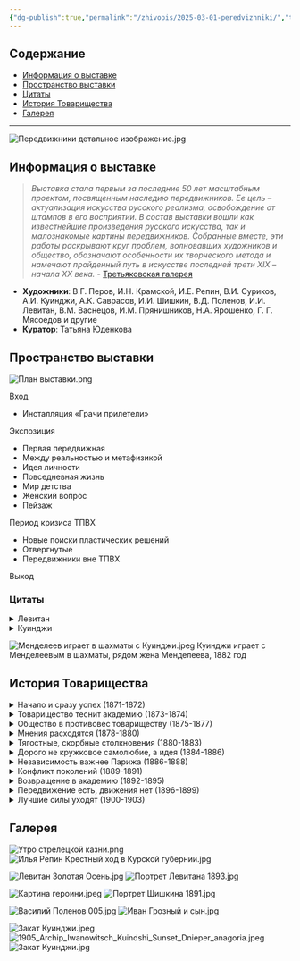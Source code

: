 ```yaml
---
{"dg-publish":true,"permalink":"/zhivopis/2025-03-01-peredvizhniki/","title":"Передвижники","tags":["выставка","искусство","классика","gardenEntry","gardenEntry","gardenEntry","gardenEntry"]}
---
```



## Содержание
- [Информация о выставке](#информация-о-выставке)
- [Пространство выставки](#пространство-выставки)
- [Цитаты](#цитаты)
- [История Товарищества](#история-товарищества)
- [Галерея](#галерея)

---

![Передвижники детальное изображение.jpg](/img/user/%D0%96%D0%B8%D0%B2%D0%BE%D0%BF%D0%B8%D1%81%D1%8C/media/%D0%9F%D0%B5%D1%80%D0%B5%D0%B4%D0%B2%D0%B8%D0%B6%D0%BD%D0%B8%D0%BA%D0%B8%20%D0%B4%D0%B5%D1%82%D0%B0%D0%BB%D1%8C%D0%BD%D0%BE%D0%B5%20%D0%B8%D0%B7%D0%BE%D0%B1%D1%80%D0%B0%D0%B6%D0%B5%D0%BD%D0%B8%D0%B5.jpg)
## Информация о выставке

>*Выставка стала первым за последние 50 лет масштабным проектом, посвященным наследию передвижников. Ее цель – актуализация искусства русского реализма, освобождение от штампов в его восприятии. В состав выставки вошли как известнейшие произведения русского искусства, так и малознакомые картины передвижников. Собранные вместе, эти работы раскрывают круг проблем, волновавших художников и общество, обозначают особенности их творческого метода и намечают пройденный путь в искусстве последней трети XIX – начала XX века.*
\- [Третьяковская галерея](https://web.archive.org/web/20250302164919/https://www.tretyakovgallery.ru/exhibitions/o/peredvizhniki-/)

- **Художники**: В.Г. Перов, И.Н. Крамской, И.Е. Репин, В.И. Суриков, А.И. Куинджи, А.К. Саврасов, И.И. Шишкин, В.Д. Поленов, И.И. Левитан, В.М. Васнецов, И.М. Прянишников, Н.А. Ярошенко, Г. Г. Мясоедов и другие
- **Куратор**: Татьяна Юденкова

## Пространство выставки


![План выставки.png](/img/user/%D0%96%D0%B8%D0%B2%D0%BE%D0%BF%D0%B8%D1%81%D1%8C/media/%D0%9F%D0%BB%D0%B0%D0%BD%20%D0%B2%D1%8B%D1%81%D1%82%D0%B0%D0%B2%D0%BA%D0%B8.png)

Вход

* Инсталляция «Грачи прилетели»

Экспозиция

* Первая передвижная
* Между реальностью и метафизикой
* Идея личности
* Повседневная жизнь
* Мир детства
* Женский вопрос
* Пейзаж

Период кризиса ТПВХ

* Новые поиски пластических решений
* Отвергнутые
* Передвижники вне ТПВХ

Выход

### Цитаты

<details> <summary>Левитан</summary> <p>

>Левитан с пронзительным воплем падал на землю, изображая убитого. Его клали на носилки, надевали на руки старые валенки и начинали обносить вокруг парка. Хор Чеховых пел на унылые похоронные распевы всякий вздор, приходивший в голову. Левитан трясся от смеха...
...
>Неприязнь к Саврасову преподаватели переносили на его любимого ученика - Левитана. Кроме того, талантливый еврейский мальчик раздражал иных преподавателей. Еврей, по их мнению, не должен был касаться русского пейзажа, — это было делом коренных русских...
...
>Саврасов пил водку из рюмки, серой от старости. Ученик Саврасова Левитан — тощий мальчик в заплатанном клетчатом пиджаке и серых коротких брюках — сидел за столом и слушал Саврасова
><i>Константин Паустовский, «Исаак Левитан»</i>

<b><a href="https://www.gazeta.ru/culture/2019/08/30/a_12612451.shtml">Чехов и Левитан</a></b>

На протяжении 20-летней дружбы Чехов и Левитан писали друг другу письма (незадолго до своей смерти художник приказал их сжечь, но часть все же сохранилась). В них живописец обращался к автору не иначе как к «дорогому» или «премудрому» Антонию, а завидный в то время холостяк Чехов критиковал Левитана за его любовные похождения (однажды того вызвали на дуэль), поставив ему ироничный диагноз — «глисты в сердце».

> *«Ах ты, полосатая гиена, крокодил окаянный, леший без спины с одной ноздрей, квазимодо сплошной, уж не знаю, как тебя еще и обругать! Я страдаю глистами в сердце!!! Ах ты, Вельзевул поганый! Сам ты страдаешь этим, а не я, и всегда страдать будешь до конца дней своих!» — шуточно возмущался Левитан в 1898 году.*

Летом 1886-го художник внезапно влюбился в Машу — единственную сестру пятерых братьев Чеховых. Левитан взялся учить девушку живописи, но вскоре решил сделать предложение (единственный и последний раз в своей жизни).

> *«Вдруг Левитан бух передо мной на колени и… объяснение в любви… Я не нашла ничего лучше, как повернуться и убежать. <...> К обеду, как всегда, пришел Левитан. Я не вышла, — вспоминала девушка. — Антон Павлович встал из-за стола и пришел ко мне. «Чего ты ревешь?». Брат ответил мне так: «Ты, конечно, если хочешь, можешь выйти за него замуж, но имей в виду, что ему нужны женщины бальзаковского возраста, а не такие, как ты».*

Спустя некоторое время 28-летней Левитан действительно завел роман с «женщиной бальзаковского возраста» — 41-летней художницей Софьей Кувшинниковой. Ее муж — полицейский врач и близкий друг Чехова — закрывал глаза на их отношения и часто принимал у себя дома пейзажиста.

То ли в знак профессиональной солидарности, то ли из-за ощущения несправедливости Чехов написал «Попрыгунью» — историю о молодой женщине, которая дружила с артистами, художниками и литераторами, из-за чего «прозевала» своего великого мужа-доктора.

Узнать в главных героях Левитана, Кувшинникову и ее мужа было нетрудно. Художник читал все, что выходило из-под пера Чехова, и пройти мимо «Попрыгуньи» он не мог. Сюжет книги глубоко оскорбил Левитана, и впервые за много лет дружбы они прекратили общение. По одной из легенд, из-за литературного предательства друга пейзажист якобы даже решился вызвать его на дуэль.

Спустя три года — в 1895 году — Левитан приехал к Чехову в Мелихово. Согласно воспоминаниям драматурга Татьяны Щепкиной-Куперник, после напряженно-вопросительной паузы друзья обнялись и стали общаться как ни в чем не бывало.
</p> </details>

<details> <summary>Куинджи</summary> <p>

<b>Ссора с Михаилом Клодтом</b>
21 марта 1879 года Куинджи и барон [М. К. Клодт](https://ru.wikipedia.org/wiki/%D0%9A%D0%BB%D0%BE%D0%B4%D1%82,_%D0%9C%D0%B8%D1%85%D0%B0%D0%B8%D0%BB_%D0%9A%D0%BE%D0%BD%D1%81%D1%82%D0%B0%D0%BD%D1%82%D0%B8%D0%BD%D0%BE%D0%B2%D0%B8%D1%87 "Клодт, Михаил Константинович") были избраны в ревизионную комиссию Товарищества передвижников, но уже к концу года Куинджи окончательно порвал с передвижниками. Поводом к разрыву послужила анонимная статья в одной из газет, где критик резко отзывался о творчестве Куинджи и в целом о Товариществе передвижников. В частности, Куинджи обвинялся в однообразии, злоупотреблении особым освещением при подаче картин и стремлении к чрезмерной эффектности. Спустя некоторое время стало известно имя критика — им оказался Клодт. Куинджи потребовал исключения Клодта из Товарищества передвижников, однако поняв, что того не исключат (Клодт был профессором Академии художеств), сам объявил о выходе из состава Товарищества, несмотря на то, что его уговаривали остаться. Многие исследователи, опираясь на воспоминания И. Н. Крамского об этом случае, предполагают, что история с Клодтом стала для Куинджи только поводом для выхода из Товарищества.
</p> </details>

![Менделеев играет в шахматы с Куинджи.jpeg](/img/user/%D0%96%D0%B8%D0%B2%D0%BE%D0%BF%D0%B8%D1%81%D1%8C/media/%D0%9C%D0%B5%D0%BD%D0%B4%D0%B5%D0%BB%D0%B5%D0%B5%D0%B2%20%D0%B8%D0%B3%D1%80%D0%B0%D0%B5%D1%82%20%D0%B2%20%D1%88%D0%B0%D1%85%D0%BC%D0%B0%D1%82%D1%8B%20%D1%81%20%D0%9A%D1%83%D0%B8%D0%BD%D0%B4%D0%B6%D0%B8.jpeg)
Куинджи играет с Менделеевым в шахматы, рядом жена Менделеева, 1882 год

## История Товарищества

<details> <summary>Начало и сразу успех (1871-1872)</summary> <p>

**1871**

* **29 ноября** Открывается 1-я выставка

Каждый день в залах «густые толпы зрителей»

Посетители платят за вход 1 рубль по понедельникам и 20 копеек в остальные дни недели. Это делает выставку доступной для всех желающих. Для сравнения: номер газеты «Нива» стоил 15 копеек, а чернорабочий зарабатывал в день в среднем 63 копейки.

>*Количество картин небольшое, но на каждой из них внимание зрителя останавливается с удовольствием, а на некоторых даже и более, нежели с удовольствием.*
>*Михаил Салтыков-Щедрин*

>*Товарищество вынуждено было сделать три издания своего каталога - так велик был постоянно на него спрос...*
>*«Биржевые ведомости»*

>*...На первую же выставку, открытую в 1871 году в залах императорской Академии художеств, Петербург принес 2 303 рубля, чем тотчас же обеспечил возможность нашего движения в провинцию.*
>*Григорий Мясоедов*

**1872**

* **2 января** По решению Общего собрания Товарищество покидают члены, которые не участвовали в первой выставке
* **24 апреля** Открывается выставка в Москве

</p> </details>

<details> <summary>Товарищество теснит академию (1873-1874)</summary> <p>

**1873**

* **28 февраля** Иван Крамской отказывается от предложенного за картину «Христос в пустыне» звания профессора Академии художеств
* **26 декабря** Открывается 2-я выставка
* **9 марта** Для Товарищества снижены цены на перевозку картин
* **26 декабря** Академия предлагает проводить совместные выставки

**1874**

* Март – апрель Отношения Товарищества с Академией обостряются

</p> </details>

<details> <summary>Общество в противовес товариществу (1875-1877)</summary> <p>

**1875**

* **27 февраля** Открывается 4-я выставка
* **7 апреля** Академия отказывается размещать экспозиции Товарищества
* **21 сентября** Министр внутренних дел утверждает Устав Общества выставок художественных произведений (ОВХП). Общество создается в противовес Товариществу.

**1876**

* **11 марта** Открывается 5-я выставка

**1877**

* **29 января** Алексей Боголюбов предлагает проект здания для выставочного пространства Товарищества
* **13 апреля** Василий Перов объявляет о желании покинуть Товарищество

> *...Оно (общество) положило себе задачею заботиться не столько о пользе своих членов, сколько старается о развитии или привитии потребности к искусству в русском обществе...*
> *Да и не все способны на бескорыстные жертвы...*
> *Василий Перов*

</p> </details>

<details> <summary>Мнения расходятся (1878-1880)</summary> <p>

**1878**

* **9 марта** Открывается 6-я выставка
* **15 марта** Ограничено участие экспонентов в финансовых делах, Товарищество покидает Василий Перов, членом Товарищества становится Илья Репин

> *...Общество начинает разрастаться, а после посещения выставки его императорским величеством и очень даже многие пожелают в него втереться...*
> *Василий Поленов*

**1879**

* **25 февраля** Открывается 7-я выставка

**1880**

 * Январь Михаил Клодт (анонимно) публикует статью, где критикует работы Архипа Куинджи и тех, кто его хвалит. Статью осудили Иван Крамской, Илья Репин и другие художники. В результате и Клодт, и Куинджи покинут Товарищество.

</p> </details>

<details> <summary>Тягостные, скорбные столкновения (1880-1883)</summary> <p>

**1880**

* **6 марта** Открывается 8-я выставка

Картина Васнецова «*После побоища Игоря Святославича с половцами*» вызывает ожесточенные споры. После резкой критики Мясоедова Васнецов заявляет о выходе из Товарищества. Благодаря усилиям Репина, Крамского и других художников этого не случилось. Но конфликт обостряет вопрос о критериях оценки — какие работы следует принимать на выставки.

**1881**

* **1 марта** Открывается 9-я выставка
* **27 февраля** Товарищество не будет объединяться с ОВХП

**1883**

* **2 марта** Открывается 11-я выставка

</p> </details>

<details> <summary>Дорого не кружковое самолюбие, а идея (1884-1886)</summary> <p>

**1884**

* **26 февраля** Открывается 12-я выставка

**1885**

* **16 февраля** Александр III поражен полотном Ильи Репина «*Иван Грозный и сын его Иван*»

> *...Государь ничего не говорил, только долго и внимательно смотрел, был необыкновенно серьезен, даже (я бы сказал) очень грустен и тронут.*
> *Думаю, что картина сделала серьезное впечатление.*
> *Иван Крамской*

* **10 февраля** Открывается 13-я выставка
* **1 апреля** Цензура запрещает экспонировать картину «*Иван Грозный и сын его Иван*» для широкой публики
* **28 июля** Правление ТПХВ собирается отменить 13-ю выставку в провинции.

> *Этот вкус к живописи видимо распространяется и в провинции.*
> *В Елисаветграде образовался кружок любителей изящных искусств. В Одессе местное общество таких же любителей устраивало выставку картин и акварелей русских и иностранных, отмеченную и в заграничной печати.*
> *«Новое время»*

**1886**

* **23 января** Утверждены правила Императорской Академии Художеств
* **21 февраля** Иван Крамской предлагает план слияния с Академией. Он считает, что Товарищество должно прекратить свою деятельность.

> *...Товарищество докажет, что для него дорого не кружковое самолюбие, а идея: путем передвижения знакомить Россию с русским искусством.*
> *Иван Крамской*

</p> </details>

<details> <summary>Независимость важнее Парижа (1886-1888)</summary> <p>

**1886**

* **2 марта** Открывается 14-я выставка
* Март – апрель Обсуждается организация параллельных выставок

**1887**
* **24 февраля** Александр III посещает 15-ю выставку

> *Император приобретает работу Василия Поленова «Христос и грешница». И хотя картина не одобрена цензором, ее не убирают. Огромное, более 6 метров, полотно притягивает к себе внимание публики.*
> 
> *К не менее масштабной «Боярыне Морозовой» Василия Сурикова отнеслись не так восторженно, художника обвинили в непонимании сущности раскола.*

* **27 сентября** Илья Репин выходит из Товарищества

> *Эта скупость приема новых членов!!*
> *...Эта вечная игра втемную при приеме экспонентов!... Я бежал из Академии от чиновников - у нас возникла своя бюрократия.*
> *Илья Репин*

* **2 октября** В Одессе открывается 1-я передвижная выставка Академии художеств. Экспозиция открывается на неделю раньше, чем выставка Товарищества. Публике трудно разобраться в выставочной чехарде, и билеты охотно раскупаются.

**1888**

* **28 февраля** Открывается 16-я выставка
* Ноябрь – декабрь Товарищество приглашают организовать русский отдел на Всемирной выставке в Париже

</p> </details>

<details> <summary>Конфликт поколений (1889-1891)</summary> <p>

**1889**

* **26 февраля** Открывается 17-я выставка
> *Да, передвижники победили своих противников. Это можно сказать теперь положительно. Освободив русскую живопись от академических пут, они подняли ее, они поставили ее прочно на свои ноги.*
> *«Новое время»*

**1890**

* **11 февраля** Открывается 18-я выставка
* Март Обсуждается новый Устав ТПХВ
* **7 марта** Цензура запрещает картину Николая Ге «„Что есть истина?". Христос и Пилат». Позже по настоянию Льва Толстого работу приобрел Павел Третьяков.
* Апрель Создана комиссия по пересмотру Устава Академии художеств.

**1891**
* Товарищество покидают Виктор Васнецов и Илья Репин Причиной стало их несогласие с новым Уставом и политикой Правления по отношению к молодым художникам.

</p> </details>

<details> <summary>Возвращение в академию (1892-1895)</summary> <p>

**1892**

* **23 февраля** Открывается 20-я выставка (Петербург, Академия наук)

**1893**

* **14 февраля** Открывается 21-я выставка
* **15 октября** Утвержден новый устав Академии. Документ резко критикует Василий Поленов, которого поддерживают молодые художники.

**1894**

* **25 ноября** Академия присваивает звание профессоров шести членам Товарищества

**1895**

* **17 февраля** Открывается 22-я выставка. Еще до открытия выставку посещает Николай II и приобретает для будущего Русского музея картину Сурикова «Покорение Сибири Ермаком», хотя она уже была обещана Третьякову.

Возвращение спустя почти 20 лет в залы Академии воспринято в среде художников неоднозначно.

Чуть позже передвижники примут решение отказаться от проведения выставок в Академии.

</p> </details>

<details> <summary>Передвижение есть, движения нет (1896-1899)</summary> <p>

**1896** – **1899**

* Проводятся выставки 24 – 27

> *Двадцать пятая передвижная выставка - выставка юбилейная, и потому от нее ожидали многого. Ожидания эти не оправдались, так как выставка нисколько не лучше предыдущих передвижных, но во всяком случае она лучшая из всех петербургских.*
> *«Новое время»*

**1896**
* **28 мая** В Нижнем Новгороде открывается Всероссийская промышленная и художественная выставка

> *...Наши передвижники в последнее время характеризуются скорее инертностью, чем подвижностью... дошли они до какой-то глухой стенки и остановились - «идти, мол, больше некуда».*
> *«Искусство и художественная промышленность»*

</p> </details>

<details> <summary>Лучшие силы уходят (1900-1903)</summary> <p>

**1900**

* **27 февраля** Открывается 28-я выставка
* **15 апреля** На Всемирной выставке в Париже Золотую медаль получают Константин Коровин и Филипп Малявин. Валентин Серов получает гран-при. Серов и Коровин на этот момент уже вышли из Товарищества.
* **8 мая** В Праге открывается выставка передвижников.

**1903**

* **16 февраля** Открывается 31-я выставка

> *Страшно подумать, что станется нынче с передвижниками, после того как в «Союз» перешли последние остававшиеся там силы. Пример этого некогда славного общества крайне поучителен... Начало всякого дела всегда, хотя и трудно, но интересно - «весна, как ты упоительна», - но когда настанет осенний листопад - вот опасный момент, чтобы не превратиться в смешную группу шамкающих «Передвижников», поющих как Пиковая дама про «старыя времена и «старых певцов».*
> *Сергей Дягилев*

* **16 декабря** Учрежден Союз русских художников

Среди участников — члены объединений «Мир искусства» и «36 художников», включая тех, кто накануне покинул ТПХВ. Это событие стало переломным в истории Товарищества.
</p> </details>







## Галерея


![Утро стрелецкой казни.png](/img/user/%D0%96%D0%B8%D0%B2%D0%BE%D0%BF%D0%B8%D1%81%D1%8C/media/%D0%A3%D1%82%D1%80%D0%BE%20%D1%81%D1%82%D1%80%D0%B5%D0%BB%D0%B5%D1%86%D0%BA%D0%BE%D0%B9%20%D0%BA%D0%B0%D0%B7%D0%BD%D0%B8.png)
![Илья Репин Крестный ход в Курской губернии.jpg](/img/user/%D0%96%D0%B8%D0%B2%D0%BE%D0%BF%D0%B8%D1%81%D1%8C/media/%D0%98%D0%BB%D1%8C%D1%8F%20%D0%A0%D0%B5%D0%BF%D0%B8%D0%BD%20%D0%9A%D1%80%D0%B5%D1%81%D1%82%D0%BD%D1%8B%D0%B9%20%D1%85%D0%BE%D0%B4%20%D0%B2%20%D0%9A%D1%83%D1%80%D1%81%D0%BA%D0%BE%D0%B9%20%D0%B3%D1%83%D0%B1%D0%B5%D1%80%D0%BD%D0%B8%D0%B8.jpg)

![Левитан Золотая Осень.jpg](/img/user/%D0%96%D0%B8%D0%B2%D0%BE%D0%BF%D0%B8%D1%81%D1%8C/media/%D0%9B%D0%B5%D0%B2%D0%B8%D1%82%D0%B0%D0%BD%20%D0%97%D0%BE%D0%BB%D0%BE%D1%82%D0%B0%D1%8F%20%D0%9E%D1%81%D0%B5%D0%BD%D1%8C.jpg)
![Портрет Левитана 1893.jpg](/img/user/%D0%96%D0%B8%D0%B2%D0%BE%D0%BF%D0%B8%D1%81%D1%8C/media/%D0%9F%D0%BE%D1%80%D1%82%D1%80%D0%B5%D1%82%20%D0%9B%D0%B5%D0%B2%D0%B8%D1%82%D0%B0%D0%BD%D0%B0%201893.jpg)

![Картина героини.jpeg](/img/user/%D0%96%D0%B8%D0%B2%D0%BE%D0%BF%D0%B8%D1%81%D1%8C/media/%D0%9A%D0%B0%D1%80%D1%82%D0%B8%D0%BD%D0%B0%20%D0%B3%D0%B5%D1%80%D0%BE%D0%B8%D0%BD%D0%B8.jpeg)
![Портрет Шишкина 1891.jpg](/img/user/%D0%96%D0%B8%D0%B2%D0%BE%D0%BF%D0%B8%D1%81%D1%8C/media/%D0%9F%D0%BE%D1%80%D1%82%D1%80%D0%B5%D1%82%20%D0%A8%D0%B8%D1%88%D0%BA%D0%B8%D0%BD%D0%B0%201891.jpg)

![Василий Поленов 005.jpg](/img/user/%D0%96%D0%B8%D0%B2%D0%BE%D0%BF%D0%B8%D1%81%D1%8C/media/%D0%92%D0%B0%D1%81%D0%B8%D0%BB%D0%B8%D0%B9%20%D0%9F%D0%BE%D0%BB%D0%B5%D0%BD%D0%BE%D0%B2%20005.jpg)
![Иван Грозный и сын.jpg](/img/user/%D0%96%D0%B8%D0%B2%D0%BE%D0%BF%D0%B8%D1%81%D1%8C/media/%D0%98%D0%B2%D0%B0%D0%BD%20%D0%93%D1%80%D0%BE%D0%B7%D0%BD%D1%8B%D0%B9%20%D0%B8%20%D1%81%D1%8B%D0%BD.jpg)

![Закат Куинджи.jpeg](/img/user/%D0%96%D0%B8%D0%B2%D0%BE%D0%BF%D0%B8%D1%81%D1%8C/media/%D0%97%D0%B0%D0%BA%D0%B0%D1%82%20%D0%9A%D1%83%D0%B8%D0%BD%D0%B4%D0%B6%D0%B8.jpeg)
![1905_Archip_Iwanowitsch_Kuindshi_Sunset_Dnieper_anagoria.jpeg](/img/user/%D0%96%D0%B8%D0%B2%D0%BE%D0%BF%D0%B8%D1%81%D1%8C/media/1905_Archip_Iwanowitsch_Kuindshi_Sunset_Dnieper_anagoria.jpeg)
![Закат Куинджи.jpg](/img/user/%D0%96%D0%B8%D0%B2%D0%BE%D0%BF%D0%B8%D1%81%D1%8C/media/%D0%97%D0%B0%D0%BA%D0%B0%D1%82%20%D0%9A%D1%83%D0%B8%D0%BD%D0%B4%D0%B6%D0%B8.jpg)